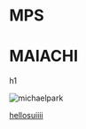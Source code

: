 # MPS
# MAlACHI
h1<HOME>




![michaelpark](https://cdn.eventfinda.co.nz/uploads/events/transformed/715337-334144-34.jpg?v=2.pdf)


[hellosuiiii](https://ihcalamseivad.github.io/helloworld/)




